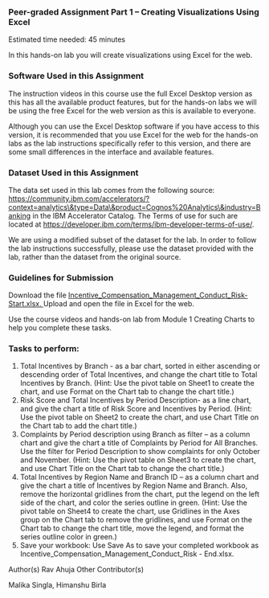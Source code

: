 <h3>Peer-graded Assignment Part 1 – Creating Visualizations Using Excel</h3>

Estimated time needed: 45 minutes

In this hands-on lab you will create visualizations using Excel for the web.
<h3>Software Used in this Assignment</h3>

The instruction videos in this course use the full Excel Desktop version as this has all the available product features, but for the hands-on labs we will be using the free Excel for the web version as this is available to everyone.

Although you can use the Excel Desktop software if you have access to this version, it is recommended that you use Excel for the web for the hands-on labs as the lab instructions specifically refer to this version, and there are some small differences in the interface and available features.
<h3>Dataset Used in this Assignment</h3>

The data set used in this lab comes from the following source: https://community.ibm.com/accelerators/?context=analytics\&type=Data\&product=Cognos%20Analytics\&industry=Banking in the IBM Accelerator Catalog. The Terms of use for such are located at https://developer.ibm.com/terms/ibm-developer-terms-of-use/.

We are using a modified subset of the dataset for the lab. In order to follow the lab instructions successfully, please use the dataset provided with the lab, rather than the dataset from the original source.
<h3>Guidelines for Submission</h3>

Download the file <a href="https://cf-courses-data.s3.us.cloud-object-storage.appdomain.cloud/IBMDeveloperSkillsNetwork-DV0130EN-SkillsNetwork/edX_final/data/Incentive-Compensation-Management-Conduct-Risk-Start.xlsx">Incentive_Compensation_Management_Conduct_Risk- Start.xlsx. </a>Upload and open the file in Excel for the web.

Use the course videos and hands-on lab from Module 1 Creating Charts to help you complete these tasks.
<h3>Tasks to perform:</h3>
<ol>
<li>Total Incentives by Branch - as a bar chart, sorted in either ascending or descending order of Total Incentives, and change the chart title to Total Incentives by Branch. (Hint: Use the pivot table on Sheet1 to create the chart, and use Format on the Chart tab to change the chart title.)</li>

<li>Risk Score and Total Incentives by Period Description- as a line chart, and give the chart a title of Risk Score and Incentives by Period. (Hint: Use the pivot table on Sheet2 to create the chart, and use Chart Title on the Chart tab to add the chart title.)</li>

<li>Complaints by Period description using Branch as filter – as a column chart and give the chart a title of Complaints by Period for All Branches. Use the filter for Period Description to show complaints for only October and November. (Hint: Use the pivot table on Sheet3 to create the chart, and use Chart Title on the Chart tab to change the chart title.)</li>

<li>Total Incentives by Region Name and Branch ID – as a column chart and give the chart a title of Incentives by Region Name and Branch. Also, remove the horizontal gridlines from the chart, put the legend on the left side of the chart, and color the series outline in green. (Hint: Use the pivot table on Sheet4 to create the chart, use Gridlines in the Axes group on the Chart tab to remove the gridlines, and use Format on the Chart tab to change the chart title, move the legend, and format the series outline color in green.)</li>

<li>Save your workbook: Use Save As to save your completed workbook as Incentive_Compensation_Management_Conduct_Risk - End.xlsx.</li>
</ol>
Author(s)
Rav Ahuja
Other Contributor(s)

Malika Singla, Himanshu Birla
